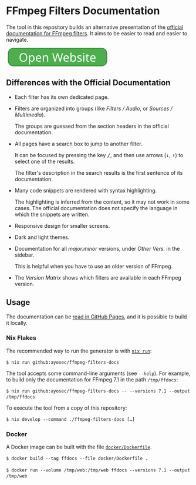 # FFmpeg Filters Documentation

The tool in this repository builds an alternative presentation of the
[official documentation for FFmpeg filters][offdocs]. It aims to be easier
to read and easier to navigate.

[![Open Website](.github/readme/badge.svg)][website]

<!-- differences -->

## Differences with the Official Documentation

* Each filter has its own dedicated page.

* Filters are organized into groups (like *Filters / Audio*, or
  *Sources / Multimedia*).

    The groups are guessed from the section headers in the official
    documentation.

* All pages have a search box to jump to another filter.

    It can be focused by pressing the key <kbd>/</kbd>, and then use arrows
    (<kbd>↓</kbd>, <kbd>↑</kbd>) to select one of the results.

    The filter's description in the search results is the first sentence of its
    documentation.

* Many code snippets are rendered with syntax highlighting.

    <!-- [highlight] This is an example from the filter:overlay filter:

        ffmpeg -i left.avi -i right.avi -filter_complex "
        nullsrc=size=200x100 [background];
        [0:v] setpts=PTS-STARTPTS, scale=100x100 [left];
        [1:v] setpts=PTS-STARTPTS, scale=100x100 [right];
        [background][left]       overlay=shortest=1       [background+left];
        [background+left][right] overlay=shortest=1:x=100 [left+right]
        "
    -->

    The highlighting is inferred from the content, so it may not work in some
    cases. The official documentation does not specify the language in which the
    snippets are written.

* Responsive design for smaller screens.

* Dark and light themes.

* Documentation for all _major.minor_ versions, under *Other Vers.* in the sidebar.

    This is helpful when you have to use an older version of FFmpeg.

* The *Version Matrix* shows which filters are available in each FFmpeg version.

<!-- end differences -->

## Usage

The documentation can be [read in GitHub Pages][website], and it is possible to
build it locally.

### Nix Flakes

The recommended way to run the generator is with [`nix run`][nix-run]:

```console
$ nix run github:ayosec/ffmpeg-filters-docs
```

The tool accepts some command-line arguments (see `--help`). For example, to
build only the documentation for FFmpeg 7.1 in the path `/tmp/ffdocs`:

```console
$ nix run github:ayosec/ffmpeg-filters-docs -- --versions 7.1 --output /tmp/ffdocs
```

To execute the tool from a copy of this repository:

```console
$ nix develop --command ./ffmpeg-filters-docs […]
```

### Docker

A Docker image can be built with the file [`docker/Dockerfile`](./docker/Dockerfile).

```console
$ docker build --tag ffdocs --file docker/Dockerfile .

$ docker run --volume /tmp/web:/tmp/web ffdocs --versions 7.1 --output /tmp/web
```


[offdocs]: https://ffmpeg.org/ffmpeg-filters.html
[website]: https://ayosec.github.io/ffmpeg-filters-docs/
[nix-run]: https://nix.dev/manual/nix/2.18/command-ref/new-cli/nix3-run.html
